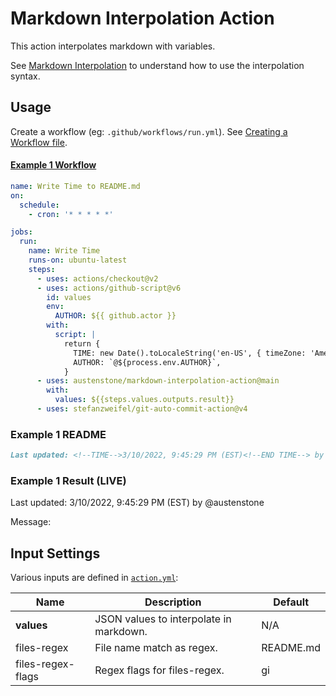 # Markdown Interpolation Action

This action interpolates markdown with variables.

See [Markdown Interpolation](https://github.com/austenstone/markdown-interpolation#writing) to understand how to use the interpolation syntax.

## Usage
Create a workflow (eg: `.github/workflows/run.yml`). See [Creating a Workflow file](https://help.github.com/en/articles/configuring-a-workflow#creating-a-workflow-file).

#### [Example 1 Workflow](https://github.com/austenstone/markdown-interpolation-action/blob/main/.github/workflows/usage.yaml)
```yml
name: Write Time to README.md
on:
  schedule:
    - cron: '* * * * *'

jobs:
  run:
    name: Write Time
    runs-on: ubuntu-latest
    steps:
      - uses: actions/checkout@v2
      - uses: actions/github-script@v6
        id: values
        env:
          AUTHOR: ${{ github.actor }}
        with:
          script: |
            return {
              TIME: new Date().toLocaleString('en-US', { timeZone: 'America/New_York' }),
              AUTHOR: `@${process.env.AUTHOR}`,
            }
      - uses: austenstone/markdown-interpolation-action@main
        with:
          values: ${{steps.values.outputs.result}}
      - uses: stefanzweifel/git-auto-commit-action@v4
```
### Example 1 README
```md
Last updated: <!--TIME-->3/10/2022, 9:45:29 PM (EST)<!--END TIME--> by <!--AUTHOR-->@austenstone<!--END AUTHOR-->
```

### Example 1 Result (LIVE)
Last updated: <!--TIME-->3/10/2022, 9:45:29 PM (EST)<!--END TIME--> by <!--AUTHOR-->@austenstone<!--END AUTHOR-->

Message: <!--MESSAGE--><!--END MESSAGE-->

## Input Settings
Various inputs are defined in [`action.yml`](action.yml):

| Name | Description | Default |
| --- | - | - |
| **values** | JSON values to interpolate in markdown. | N/A |
| files-regex | File name match as regex. | README.md |
| files-regex-flags | Regex flags for files-regex. | gi |
